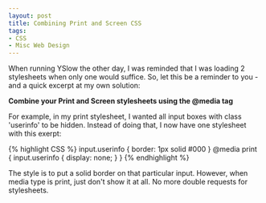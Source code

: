 ```yaml
---
layout: post
title: Combining Print and Screen CSS
tags:
- CSS
- Misc Web Design
---
```


When running YSlow the other day, I was reminded that I was loading 2 stylesheets when only one would suffice.  So, let this be a reminder to you - and a quick excerpt at my own solution:

**Combine your Print and Screen stylesheets using the @media tag**

For example, in my print stylesheet, I wanted all input boxes with class 'userinfo' to be hidden.  Instead of doing that, I now have one stylesheet with this exerpt:

{% highlight CSS %}
input.userinfo {
  border: 1px solid #000
}
@media print {
    input.userinfo {
        display: none;
    }
}
{% endhighlight %}


The style is to put a solid border on that particular input.  However, when media type is print, just don't show it at all.  No more double requests for stylesheets.
